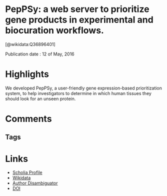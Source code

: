 
PepPSy: a web server to prioritize gene products in experimental and biocuration workflows.
===========================================================================================
  
  [@wikidata:Q36896401]  
  
Publication date : 12 of May, 2016  

# Highlights

We developed PepPSy, a user-friendly gene expression-based prioritization system, to help investigators to determine in which human tissues they should look for an unseen protein. 


# Comments

## Tags

# Links
  
 * [Scholia Profile](https://scholia.toolforge.org/work/Q36896401)  
 * [Wikidata](https://www.wikidata.org/wiki/Q36896401)  
 * [Author Disambiguator](https://author-disambiguator.toolforge.org/work_item_oauth.php?id=Q36896401&batch_id=&match=1&author_list_id=&doit=Get+author+links+for+work)  
 * [DOI](https://doi.org/10.1093/DATABASE/BAW070)  

